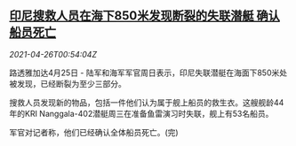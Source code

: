 <!--1619398862000-->
[印尼搜救人员在海下850米发现断裂的失联潜艇 确认船员死亡](https://cn.reuters.com/article/indonesia-submarine-found-0425-sun-idCNKBS2CD020)
------

<div><i>2021-04-26T00:54:04Z</i></div><p>路透雅加达4月25日 - 陆军和海军军官周日表示，印尼失联潜艇在海面下850米处被发现，已经断裂为至少三部分。</p><p>搜救人员发现新的物品，包括一件他们认为属于舰上船员的救生衣。这艘舰龄44年的KRI Nanggala-402潜艇周三在准备鱼雷演习时失联，舰上有53名船员。</p><p>军官对记者称，他们已经确认全体船员死亡。(完)</p>
